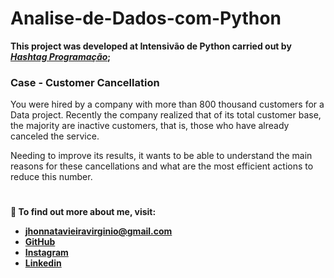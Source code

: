 # Analise-de-Dados-com-Python

**This project was developed at Intensivão de Python carried out by [*Hashtag Programação*](https://www.youtube.com/@HashtagProgramacao);**

### Case - Customer Cancellation

You were hired by a company with more than 800 thousand customers for a Data project. Recently the company realized that of its total customer base, the majority are inactive customers, that is, those who have already canceled the service.

Needing to improve its results, it wants to be able to understand the main reasons for these cancellations and what are the most efficient actions to reduce this number.

#
**👨 To find out more about me, visit:**
- **jhonnatavieiravirginio@gmail.com**
- [**GitHub**](https://github.com/Jhonnata-Virginio)
- [**Instagram**](https://www.instagram.com/jhonnata__virginio/)
- [**Linkedin**](https://www.linkedin.com/in/jhonnata-vieira-virginio-31352a24b/)
